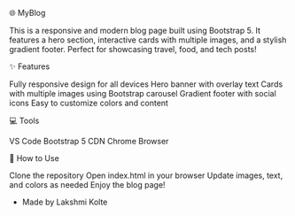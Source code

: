 🌐 MyBlog

This is a responsive and modern blog page built using Bootstrap 5. It features a hero section, interactive cards with multiple images, and a stylish gradient footer. Perfect for showcasing travel, food, and tech posts!


✨ Features

Fully responsive design for all devices
Hero banner with overlay text
Cards with multiple images using Bootstrap carousel
Gradient footer with social icons
Easy to customize colors and content

💻 Tools

VS Code
Bootstrap 5 CDN
Chrome Browser

🚀 How to Use

Clone the repository
Open index.html in your browser
Update images, text, and colors as needed
Enjoy the blog page!

- Made by Lakshmi Kolte
